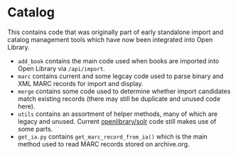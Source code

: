 # Catalog

This contains code that was originally part of early standalone
import and catalog management tools which have now been integrated
into Open Library.

* `add_book` contains the main code used when books are imported into Open Library via `/api/import`.
* `marc` contains current and some legcay code used to parse binary and XML MARC records for import and display.
* `merge` contains some code used to determine whether import candidates match existing records (there may still be duplicate and unused code here).
* `utils` contains an assortment of helper methods, many of which are legacy and unused. Current [openlibrary/solr](../../openlibrary/solr) code still makes use of some parts.
* `get_ia.py` contains `get_marc_record_from_ia()` which is the main method used to read MARC records stored on archive.org.
